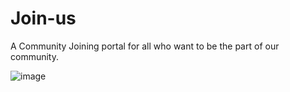 # Join-us
A Community Joining portal for all who want to be the part of our community.

![image](https://github.com/MONISH-JODHA/Join-us/assets/104707700/68e37ba1-c09d-4eff-83db-41e13dca6f28)
